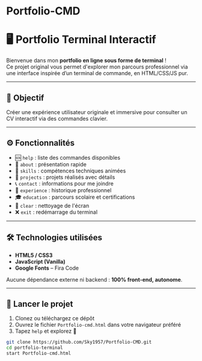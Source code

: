# Portfolio-CMD
# 🖥️ Portfolio Terminal Interactif

Bienvenue dans mon **portfolio en ligne sous forme de terminal** !  
Ce projet original vous permet d'explorer mon parcours professionnel via une interface inspirée d’un terminal de commande, en HTML/CSS/JS pur.

---

## 🎯 Objectif

Créer une expérience utilisateur originale et immersive pour consulter un CV interactif via des commandes clavier.

---

## ⚙️ Fonctionnalités

- 🆘 `help` : liste des commandes disponibles  
- 👤 `about` : présentation rapide  
- 🧠 `skills` : compétences techniques animées  
- 📂 `projects` : projets réalisés avec détails  
- 📞 `contact` : informations pour me joindre  
- 🧳 `experience` : historique professionnel  
- 🎓 `education` : parcours scolaire et certifications  
- 🧹 `clear` : nettoyage de l'écran  
- ❌ `exit` : redémarrage du terminal

---

## 🛠️ Technologies utilisées

- **HTML5 / CSS3**  
- **JavaScript (Vanilla)**  
- **Google Fonts** – Fira Code

Aucune dépendance externe ni backend : **100% front-end, autonome**.

---

## 🚀 Lancer le projet

1. Clonez ou téléchargez ce dépôt
2. Ouvrez le fichier `Portfolio-cmd.html` dans votre navigateur préféré
3. Tapez `help` et explorez 🚀

```bash
git clone https://github.com/Sky1957/Portfolio-CMD.git
cd portfolio-terminal
start Portfolio-cmd.html
